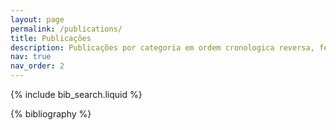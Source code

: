 ```yaml
---
layout: page
permalink: /publications/
title: Publicações
description: Publicações por categoria em ordem cronologica reversa, feita por jekyll-scholar.
nav: true
nav_order: 2
---
```


<!-- _pages/publications.md -->

<!-- Bibsearch Feature -->

{% include bib_search.liquid %}

<div class="publications">

{% bibliography %}

</div>
